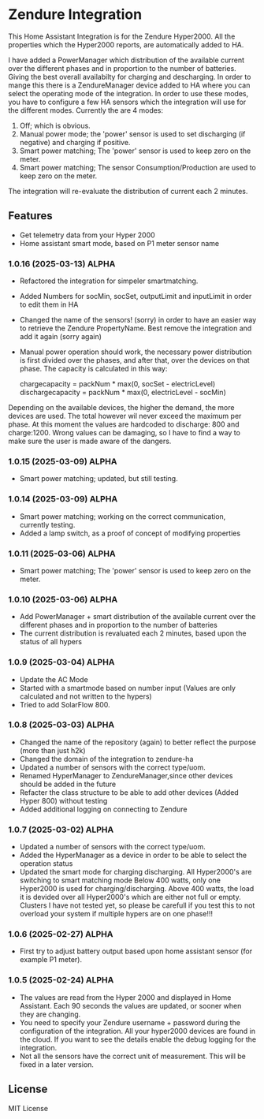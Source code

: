 # Zendure Integration

This Home Assistant Integration is for the Zendure Hyper2000.
All the properties which the Hyper2000 reports, are automatically added to HA.

I have added a PowerManager which distribution of the available current over the different phases and in proportion to the number of batteries. Giving the best overall availabilty for charging and descharging. In order to mange this there is a ZendureManager device added to HA where you can select the operating mode of the integration. In order to use these modes, you have to configure a few HA sensors which the integration will use for the different modes.
Currently the are 4 modes:
1) Off; which is obvious.
2) Manual power mode; the 'power' sensor is used to set discharging (if negative) and charging if positive.
3) Smart power matching; The 'power' sensor is used to keep zero on the meter.
4) Smart power matching; The sensor Consumption/Production are used to keep zero on the meter.

The integration will re-evaluate the distribution of current each 2 minutes.

## Features

- Get telemetry data from your Hyper 2000
- Home assistant smart mode, based on P1 meter sensor name

### 1.0.16 (2025-03-13) ALPHA

- Refactored the integration for simpeler smartmatching.
- Added Numbers for socMin, socSet, outputLimit and inputLimit in order to edit them in HA
- Changed the name of the sensors! (sorry) in order to have an easier way to retrieve the Zendure PropertyName. Best remove the integration and add it again (sorry again)
- Manual power operation should work, the necessary power distribution is first divided over the phases, and after that, over the devices on that phase.
The capacity is calculated in this way:

    chargecapacity = packNum * max(0, socSet - electricLevel)
    dischargecapacity = packNum * max(0, electricLevel - socMin)

Depending on the available devices, the higher the demand, the more devices are used. The total however wil never exceed the maximum per phase. At this moment the values are hardcoded to discharge: 800 and charge:1200. Wrong values can be damaging, so I have to find a way to make sure the user is made aware of the dangers.


### 1.0.15 (2025-03-09) ALPHA

- Smart power matching; updated, but still testing.

### 1.0.14 (2025-03-09) ALPHA

- Smart power matching; working on the correct communication, currently testing.
- Added a lamp switch, as a proof of concept of modifying properties

### 1.0.11 (2025-03-06) ALPHA

- Smart power matching; The 'power' sensor is used to keep zero on the meter.

### 1.0.10 (2025-03-06) ALPHA

- Add PowerManager + smart distribution of the available current over the different phases and in proportion to the number of batteries
- The current distribution is revaluated each 2 minutes, based upon the status of all hypers

### 1.0.9 (2025-03-04) ALPHA

- Update the AC Mode
- Started with a smartmode based on number input (Values are only calculated and not written to the hypers)
- Tried to add SolarFlow 800.

### 1.0.8 (2025-03-03) ALPHA

- Changed the name of the repository (again) to better reflect the purpose (more than just h2k)
- Changed the domain of the integration to zendure-ha
- Updated a number of sensors with the correct type/uom.
- Renamed HyperManager to ZendureManager,since other devices should be added in the future
- Refacter the class structure to be able to add other devices (Added Hyper 800) without testing
- Added additional logging on connecting to Zendure

### 1.0.7 (2025-03-02) ALPHA

- Updated a number of sensors with the correct type/uom.
- Added the HyperManager as a device in order to be able to select the operation status
- Updated the smart mode for charging discharging.
    All Hyper2000's are switching to smart matching mode
    Below 400 watts, only one Hyper2000 is used for charging/discharging. Above 400 watts, the load it is devided over all Hyper2000's which are either not full or empty. Clusters I have not tested yet, so please be carefull if you test this to not overload your system if multiple hypers are on one phase!!!

### 1.0.6 (2025-02-27) ALPHA

- First try to adjust battery output based upon home assistant sensor (for example P1 meter).

### 1.0.5 (2025-02-24) ALPHA

- The values are read from the Hyper 2000 and displayed in Home Assistant. Each 90 seconds the values are updated, or sooner when they are changing.
- You need to specify your Zendure username + password during the configuration of the integration. All your hyper2000 devices are found in the cloud. If you want to see the details enable the debug logging for the integration.
- Not all the sensors have the correct unit of measurement. This will be fixed in a later version.

## License

MIT License
